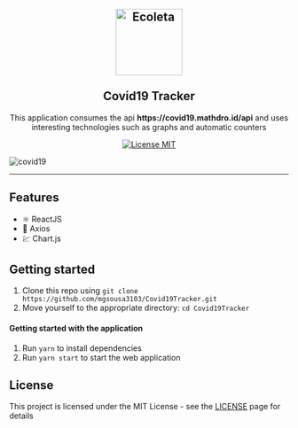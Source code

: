 <h2 align="center">
<br>
  <img src="https://user-images.githubusercontent.com/22710485/84281819-6a082800-ab0f-11ea-89f8-c4d962b36f56.png" alt="Ecoleta" width="120">
<br>
<br>
Covid19 Tracker
</h2>

<p align="center">This application consumes the api <strong>https://covid19.mathdro.id/api</strong> and uses interesting technologies such as graphs and automatic counters</p>

<p align="center">
  <a href="https://opensource.org/licenses/MIT">
    <img src="https://img.shields.io/github/license/mgsousa3103/Covid19Tracker" alt="License MIT">
  </a>
</p>

![covid19](https://user-images.githubusercontent.com/22710485/84282081-b3f10e00-ab0f-11ea-86e6-b1844910b999.PNG)

---

## Features

- ⚛️ ReactJS
- 📄 Axios
- 💹 Chart.js

## Getting started

1. Clone this repo using `git clone https://github.com/mgsousa3103/Covid19Tracker.git`
2. Move yourself to the appropriate directory: `cd Covid19Tracker`

#### Getting started with the application

1. Run `yarn` to install dependencies
2. Run `yarn start` to start the web application

## License

This project is licensed under the MIT License - see the [LICENSE](LICENSE.md) page for details
